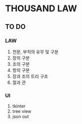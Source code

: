 # THOUSAND LAW

## TO DO

### LAW 

1. 전문, 부칙의 유무 및 구분
2. 장의 구분
3. 조의 구분
4. 항의 구분
5. 장과 조의 트리 구조
6. 절과 관

### UI

1. tkinter
2. tree view
3. json out